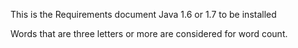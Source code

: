 This is the Requirements document
Java 1.6 or 1.7 to be installed

Words that are three letters or more are considered for word count.


